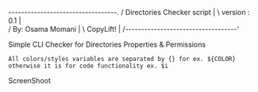    \----------------------------------.
   /   Directories Checker script      |
   \   version :   0.1                 |    
   /   By: Osama Momani                |
   \   CopyLift!                       |
   /-----------------------------------'

Simple CLI Checker for Directories Properties &amp; Permissions

    All colors/styles variables are separated by {} for ex. ${COLOR}	
    otherwise it is for code functionality ex. $i
    
ScreenShoot

